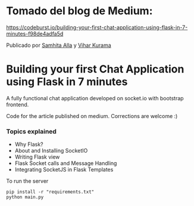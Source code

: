 # Tomado del blog de Medium:

https://codeburst.io/building-your-first-chat-application-using-flask-in-7-minutes-f98de4adfa5d


Publicado por [Samhita Alla](https://github.com/samhita-alla) y [Vihar Kurama](https://github.com/vihar)



# Building your first Chat Application using Flask in 7 minutes

A fully functional chat application developed on socket.io with bootstrap frontend.

Code for the article published on medium. Corrections are welcome :)

### Topics explained

- Why Flask?
- About and Installing SocketIO
- Writing Flask view
- Flask Socket calls and Message Handling
- Integrating SocketJS in Flask Templates 

To run the server

    pip install -r "requirements.txt"
    python main.py


